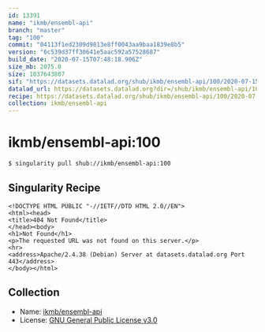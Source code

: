 ```yaml
---
id: 13391
name: "ikmb/ensembl-api"
branch: "master"
tag: "100"
commit: "04113f1ed2309d9813e8ff0043aa9baa1839e8b5"
version: "6c539d37ff30641e5aac592a57528687"
build_date: "2020-07-15T07:48:18.906Z"
size_mb: 2075.0
size: 1037643807
sif: "https://datasets.datalad.org/shub/ikmb/ensembl-api/100/2020-07-15-04113f1e-6c539d37/6c539d37ff30641e5aac592a57528687.sif"
datalad_url: https://datasets.datalad.org?dir=/shub/ikmb/ensembl-api/100/2020-07-15-04113f1e-6c539d37/
recipe: https://datasets.datalad.org/shub/ikmb/ensembl-api/100/2020-07-15-04113f1e-6c539d37/Singularity
collection: ikmb/ensembl-api
---
```


# ikmb/ensembl-api:100

```bash
$ singularity pull shub://ikmb/ensembl-api:100
```

## Singularity Recipe

```singularity
<!DOCTYPE HTML PUBLIC "-//IETF//DTD HTML 2.0//EN">
<html><head>
<title>404 Not Found</title>
</head><body>
<h1>Not Found</h1>
<p>The requested URL was not found on this server.</p>
<hr>
<address>Apache/2.4.38 (Debian) Server at datasets.datalad.org Port 443</address>
</body></html>
```

## Collection

 - Name: [ikmb/ensembl-api](https://github.com/ikmb/ensembl-api)
 - License: [GNU General Public License v3.0](https://api.github.com/licenses/gpl-3.0)

